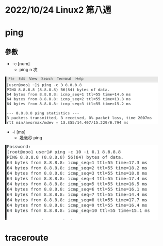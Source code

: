 # 2022/10/24 Linux2 第八週

# ping
## 參數
* -c \[num\]
    * ping n 次

![](https://github.com/yucing/linux2/blob/main/picture/78.png)

* -i \[ms\]
    * 幾毫秒 ping

![](https://github.com/yucing/linux2/blob/main/picture/77.png)

# traceroute